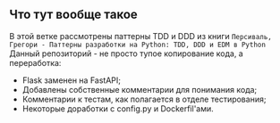 ## Что тут вообще такое
В этой ветке рассмотрены паттерны TDD и DDD из 
книги `Персиваль, Грегори - Паттерны разработки на Python: TDD, DDD и EDM в Python`
Данный репозиторий - не просто тупое копирование кода, а переработка:
* Flask заменен на FastAPI;
* Добавлены собственные комментарии для понимания кода;
* Комментарии к тестам, как полагается в отделе тестирования;
* Некоторые доработки с config.py и Dockerfil'ами.